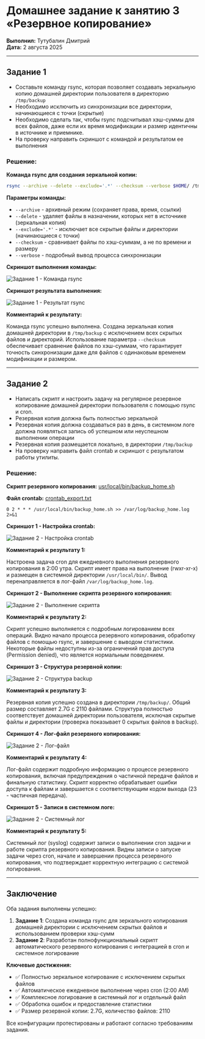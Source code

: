 # Домашнее задание к занятию 3 «Резервное копирование»

**Выполнил:** Тутубалин Дмитрий  
**Дата:** 2 августа 2025

---

## Задание 1

- Составьте команду rsync, которая позволяет создавать зеркальную копию домашней директории пользователя в директорию `/tmp/backup`
- Необходимо исключить из синхронизации все директории, начинающиеся с точки (скрытые)
- Необходимо сделать так, чтобы rsync подсчитывал хэш-суммы для всех файлов, даже если их время модификации и размер идентичны в источнике и приемнике.
- На проверку направить скриншот с командой и результатом ее выполнения

### Решение:

**Команда rsync для создания зеркальной копии:**

```bash
rsync --archive --delete --exclude='.*' --checksum --verbose $HOME/ /tmp/backup
```

**Параметры команды:**
- `--archive` - архивный режим (сохраняет права, время, ссылки)
- `--delete` - удаляет файлы в назначении, которых нет в источнике (зеркальная копия)
- `--exclude='.*'` - исключает все скрытые файлы и директории (начинающиеся с точки)
- `--checksum` - сравнивает файлы по хэш-суммам, а не по времени и размеру
- `--verbose` - подробный вывод процесса синхронизации

**Скриншот выполнения команды:**

![Задание 1 - Команда rsync](screenshot/1.0.png)

**Скриншот результата выполнения:**

![Задание 1 - Результат rsync](screenshot/1.1.png)

**Комментарий к результату:**

Команда rsync успешно выполнена. Создана зеркальная копия домашней директории в `/tmp/backup` с исключением всех скрытых файлов и директорий. Использование параметра `--checksum` обеспечивает сравнение файлов по хэш-суммам, что гарантирует точность синхронизации даже для файлов с одинаковым временем модификации и размером.

---

## Задание 2

- Написать скрипт и настроить задачу на регулярное резервное копирование домашней директории пользователя с помощью rsync и cron.
- Резервная копия должна быть полностью зеркальной
- Резервная копия должна создаваться раз в день, в системном логе должна появляться запись об успешном или неуспешном выполнении операции
- Резервная копия размещается локально, в директории `/tmp/backup`
- На проверку направить файл crontab и скриншот с результатом работы утилиты.

### Решение:

**Скрипт резервного копирования:** [usr/local/bin/backup_home.sh](usr/local/bin/backup_home.sh)

**Файл crontab:** [crontab_export.txt](crontab_export.txt)

```
0 2 * * * /usr/local/bin/backup_home.sh >> /var/log/backup_home.log 2>&1
```

**Скриншот 1 - Настройка crontab:**

![Задание 2 - Настройка crontab](screenshot/2.2.png)

**Комментарий к результату 1:**

Настроена задача cron для ежедневного выполнения резервного копирования в 2:00 утра. Скрипт имеет права на выполнение (rwxr-xr-x) и размещен в системной директории `/usr/local/bin/`. Вывод перенаправляется в лог-файл `/var/log/backup_home.log`.

**Скриншот 2 - Выполнение скрипта резервного копирования:**

![Задание 2 - Выполнение скрипта](screenshot/2.1.png)

**Комментарий к результату 2:**

Скрипт успешно выполняется с подробным логированием всех операций. Видно начало процесса резервного копирования, обработку файлов с помощью rsync, и завершение с выводом статистики. Некоторые файлы недоступны из-за ограничений прав доступа (Permission denied), что является нормальным поведением.

**Скриншот 3 - Структура резервной копии:**

![Задание 2 - Структура backup](screenshot/2.5.png)

**Комментарий к результату 3:**

Резервная копия успешно создана в директории `/tmp/backup/`. Общий размер составляет 2.7G с 2110 файлами. Структура полностью соответствует домашней директории пользователя, исключая скрытые файлы и директории (проверка показывает 0 скрытых файлов в backup).

**Скриншот 4 - Лог-файл резервного копирования:**

![Задание 2 - Лог-файл](screenshot/2.5.png)

**Комментарий к результату 4:**

Лог-файл содержит подробную информацию о процессе резервного копирования, включая предупреждения о частичной передаче файлов и финальную статистику. Скрипт корректно обрабатывает ошибки доступа к файлам и завершается с соответствующим кодом выхода (23 - частичная передача).

**Скриншот 5 - Записи в системном логе:**

![Задание 2 - Системный лог](screenshot/2.6.png)

**Комментарий к результату 5:**

Системный лог (syslog) содержит записи о выполнении cron задачи и работе скрипта резервного копирования. Видны записи о запуске задачи через cron, начале и завершении процесса резервного копирования, что подтверждает корректную интеграцию с системой логирования.

---

## Заключение

Оба задания выполнены успешно:

1. **Задание 1**: Создана команда rsync для зеркального копирования домашней директории с исключением скрытых файлов и использованием проверки хэш-сумм
2. **Задание 2**: Разработан полнофункциональный скрипт автоматического резервного копирования с интеграцией в cron и системное логирование

**Ключевые достижения:**
- ✅ Полностью зеркальное копирование с исключением скрытых файлов
- ✅ Автоматическое ежедневное выполнение через cron (2:00 AM)
- ✅ Комплексное логирование в системный лог и отдельный файл
- ✅ Обработка ошибок и предоставление статистики
- ✅ Размер резервной копии: 2.7G, количество файлов: 2110

Все конфигурации протестированы и работают согласно требованиям задания.
